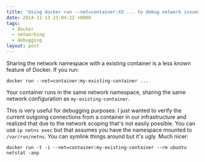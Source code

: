```yaml
---
title: 'Using docker run --net=container:XX ... to debug network issues'
date: 2014-11-13 23:04:22 +0000
tags:
  - docker
  - networking
  - debugging
layout: post
---
```

Sharing the network namespace with a existing container is a less known feature of Docker. If you run:

	docker run --net=container:my-existing-container ...

Your container runs in the same network namespace, sharing the same network configuration as `my-existing-container`.

This is very useful for debugging purposes: I just wanted to verify the current outgoing connections from a container in our infrastructure and realized that due to the network scoping that's not easily possible. You can use `ip netns exec` but that assumes you have the namespace mounted to `/var/run/netns`. You can symlink things around but it's ugly. Much nicer:

	docker run -t -i --net=container:my-existing-container --rm ubuntu netstat -anp
